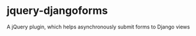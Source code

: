 jquery-djangoforms
==================

A jQuery plugin, which helps asynchronously submit forms to Django views